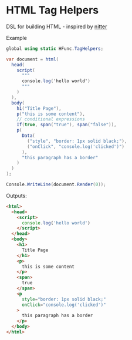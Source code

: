 # HTML Tag Helpers

DSL for building HTML - inspired by [nitter](https://github.com/zedeus/nitter/blob/master/src/views/feature.nim)

Example

```cs
global using static HFunc.TagHelpers;

var document = html(
  head(
    script(
      """
      console.log('hello world')
      """
    )
  ),
  body(
    h1("Title Page"),
    p("this is some content"),
    // conditional expressions
    If(true, span("true"), span("false")),
    p(
      Data(
        ("style", "border: 1px solid black;"),
        ("onClick", "console.log('clicked')")
      ),
      "this paragraph has a border"
    )
  )
);

Console.WriteLine(document.Render(0));

```

Outputs:

```html
<html>
  <head>
    <script>
      console.log('hello world')
    </script>
  </head>
  <body>
    <h1>
      Title Page
    </h1>
    <p>
      this is some content
    </p>
    <span>
      true
    </span>
    <p
      style="border: 1px solid black;"
      onClick="console.log('clicked')"
    >
      this paragraph has a border
    </p>
  </body>
</html>
```
